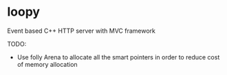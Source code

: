 loopy
=====

Event based C++ HTTP server with MVC framework


TODO:
* Use folly Arena to allocate all the smart pointers in order to reduce
  cost of memory allocation

